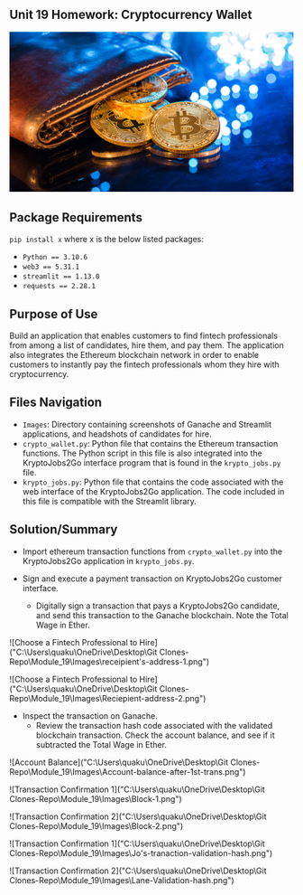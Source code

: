 ## Unit 19 Homework: Cryptocurrency Wallet

![An image shows a wallet with bitcoin.](Images/19-4-challenge-image.png)


## Package Requirements

`pip install x` where x is the below listed packages:
* `Python == 3.10.6`
* `web3 == 5.31.1`
* `streamlit == 1.13.0`
* `requests == 2.28.1`

## Purpose of Use

Build an application that enables customers to find fintech professionals from among a list of candidates, hire them, and pay them. The application also integrates the Ethereum blockchain network in order to enable customers to instantly pay the fintech professionals whom they hire with cryptocurrency.

## Files Navigation

* `Images`: Directory containing screenshots of Ganache  and Streamlit applications, and headshots of candidates for hire.
* `crypto_wallet.py`: Python file that contains the Ethereum transaction functions. The Python script in this file is also integrated into the KryptoJobs2Go interface program that is found in the `krypto_jobs.py` file.
* `krypto_jobs.py`: Python file that contains the code associated with the web interface of the KryptoJobs2Go application. The code included in this file is compatible with the Streamlit library.

## Solution/Summary

* Import ethereum transaction functions from `crypto_wallet.py` into the KryptoJobs2Go application in `krypto_jobs.py`.

* Sign and execute a payment transaction on KryptoJobs2Go customer interface.
  * Digitally sign a transaction that pays a KryptoJobs2Go candidate, and send this transaction to the Ganache blockchain. Note the Total Wage in Ether.

![Choose a Fintech Professional to Hire]("C:\Users\quaku\OneDrive\Desktop\Git Clones-Repo\Module_19\Images\receipient's-address-1.png")

![Choose a Fintech Professional to Hire]("C:\Users\quaku\OneDrive\Desktop\Git Clones-Repo\Module_19\Images\Reciepient-address-2.png")


* Inspect the transaction on Ganache.
  * Review the transaction hash code associated with the validated blockchain transaction. Check the account balance, and see if it subtracted the Total Wage in Ether.

![Account Balance]("C:\Users\quaku\OneDrive\Desktop\Git Clones-Repo\Module_19\Images\Account-balance-after-1st-trans.png")

![Transaction Confirmation 1]("C:\Users\quaku\OneDrive\Desktop\Git Clones-Repo\Module_19\Images\Block-1.png")

![Transaction Confirmation 2]("C:\Users\quaku\OneDrive\Desktop\Git Clones-Repo\Module_19\Images\Block-2.png")

![Transaction Confirmation 1]("C:\Users\quaku\OneDrive\Desktop\Git Clones-Repo\Module_19\Images\Jo's-tranaction-validation-hash.png")

![Transaction Confirmation 2]("C:\Users\quaku\OneDrive\Desktop\Git Clones-Repo\Module_19\Images\Lane-Validation-hash.png")